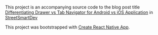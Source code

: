 This project is an accompanying source code to the blog post title [Differentiating Drawer vs Tab Navigator for Android vs iOS Application](https://streetsmartdev.com/react-native-differentiating-drawer-vs-tab-navigator-for-android-vs-ios-application/) in [StreetSmartDev](https://streetsmartdev.com)


This project was bootstrapped with [Create React Native App](https://github.com/react-community/create-react-native-app).